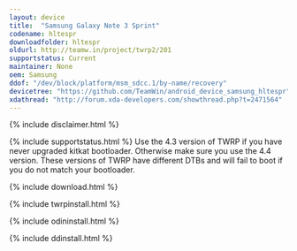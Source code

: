 ```yaml
---
layout: device
title:  "Samsung Galaxy Note 3 Sprint"
codename: hltespr
downloadfolder: hltespr
oldurl: http://teamw.in/project/twrp2/201
supportstatus: Current
maintainer: None
oem: Samsung
ddof: "/dev/block/platform/msm_sdcc.1/by-name/recovery"
devicetree: "https://github.com/TeamWin/android_device_samsung_hltespr"
xdathread: "http://forum.xda-developers.com/showthread.php?t=2471564"
---
```


{% include disclaimer.html %}

{% include supportstatus.html %}
Use the 4.3 version of TWRP if you have never upgraded kitkat  bootloader. Otherwise make sure you use the 4.4 version. These versions of TWRP have different DTBs and will fail to boot if you do not match your bootloader.

{% include download.html %}

{% include twrpinstall.html %}

{% include odininstall.html %}

{% include ddinstall.html %}
